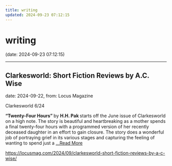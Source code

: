 ```yaml
---
title: writing
updated: 2024-09-23 07:12:15
---
```


# writing

(date: 2024-09-23 07:12:15)

---

## Clarkesworld: Short Fiction Reviews by A.C. Wise

date: 2024-09-22, from: Locus Magazine

<p>Clarkesworld 6/24</p>
<p><strong>“Twenty-Four Hours” </strong>by <strong>H.H. Pak </strong>starts off the June issue of Clarkesworld on a high note. The story is beautiful and heartbreaking as a mother spends a final twenty-four hours with a programmed version of her recently deceased daughter in an effort to gain closure. The story does a wonderful job of portraying grief in its various stages and capturing the feeling of wanting to spend just a  <a href="https://locusmag.com/2024/09/clarkesworld-short-fiction-reviews-by-a-c-wise/" class="read-more">...Read More </a></p> 

<https://locusmag.com/2024/09/clarkesworld-short-fiction-reviews-by-a-c-wise/>

